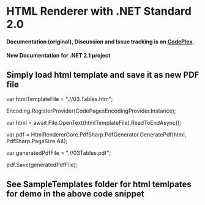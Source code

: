HTML Renderer with .NET Standard 2.0
=============

#### Documentation (original), Discussion and Issue tracking is on [CodePlex](https://htmlrenderer.codeplex.com/).


#### New Documentation for .NET 2.1 project

## Simply load html template and save it as new PDF file

var htmlTemplateFile = ".//03.Tables.htm";

Encoding.RegisterProvider(CodePagesEncodingProvider.Instance);

var html = await File.OpenText(htmlTemplateFile).ReadToEndAsync();

var pdf = HtmlRendererCore.PdfSharp.PdfGenerator.GeneratePdf(html, PdfSharp.PageSize.A4);

var generatedPdfFile = ".//03Tables.pdf";

pdf.Save(generatedPdfFile);
			

## See SampleTemplates folder for html temlpates for demo in the above code snippet